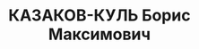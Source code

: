 ---
title: КАЗАКОВ-КУЛЬ Борис Максимович
description: "1904 г.р., м.р.: д.Ляшкино (Лушкино) Пружанского уезда Гродненской губ.,\
  \ Польша, белорус, образование: среднее\n Начальник штаба дивизиона 71 арт. полка\
  \ 71 стр. дивизии\n прож.: г.Нововсибирск\n арестован 17.09.1937\n Обвинение: в\
  \ к.р. троцкистской пропаганды, подрывной работе срыву боевой и политической подготовки\
  \ полка, ст. 58-8,9,11 УК РСФСР.\n Приговор: Военной коллегией Верх. суда СССР,\
  \ 31.10.1937 — ВМН\n Расстрелян 31.10.1937\n Реабилитация: 20.07.1957"
---